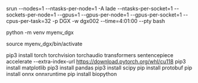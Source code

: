srun --nodes=1 --ntasks-per-node=1 -A lade --ntasks-per-socket=1  --sockets-per-node=1 --gpus=1 --gpus-per-node=1 --gpus-per-socket=1 --cpus-per-task=32 -p DGX   -w dgx002 --time=4:01:00  --pty bash

python -m venv myenv_dgx

source myenv_dgx/bin/activate

pip3 install torch torchvision torchaudio transformers sentencepiece accelerate --extra-index-url https://download.pytorch.org/whl/cu118
pip3 install matplotlib
pip3 install pandas
pip3 install scipy
pip install protobuf
pip install onnx onnxruntime
pip install biopython
